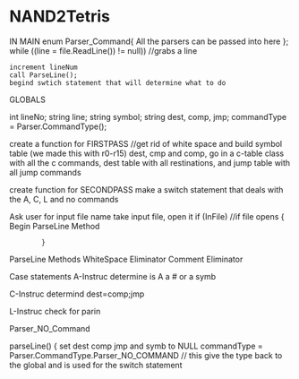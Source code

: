 # NAND2Tetris

IN MAIN 
enum Parser_Command{ All the parsers can be passed into here };
while ((line = file.ReadLine()) != null)) //grabs a line
  
    increment lineNum
    call ParseLine(); 
    begind swtich statement that will determine what to do 

GLOBALS 

int lineNo;
string line;
string symbol;
string dest, comp, jmp; 
commandType = Parser.CommandType();


create a function for FIRSTPASS //get rid of white space and build symbol table (we made this with r0-r15) dest, cmp and comp, go in a c-table class with all the c commands, dest table with all restinations, and jump table with all jump commands


create function for SECONDPASS 
make a switch statement that deals with the A, C, L and no commands 

Ask user for input file name 
	take input file, open it 
		if (InFile) //if file opens 
			{
				Begin ParseLine Method
				
			}

ParseLine Methods
	WhiteSpace Eliminator 
	Comment Eliminator 
	
Case statements 
  A-Instruc
    determine is A a # or a symb
    
  C-Instruc
     determind dest=comp;jmp
     
  L-Instruc
    check for parin
  
  Parser_NO_Command 
  
  
  parseLine()
  {
  set dest comp jmp and  symb to NULL 
  commandType = Parser.CommandType.Parser_NO_COMMAND // this give the type back to the global and is used for the switch statement 


